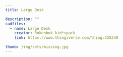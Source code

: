 ```yaml
---
title: Large Desk

description: ""
cadfiles:
  - name: Large Desk
    creator: Rokenbok kid*spark
    link: https://www.thingiverse.com/thing:325230

thumb: /img/sets/missing.jpg
---
```

